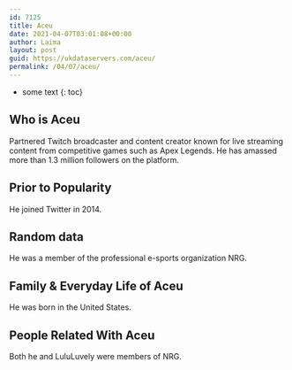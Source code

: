```yaml
---
id: 7125
title: Aceu
date: 2021-04-07T03:01:08+00:00
author: Laima
layout: post
guid: https://ukdataservers.com/aceu/
permalink: /04/07/aceu/
---
```


* some text
{: toc}


## Who is Aceu
                  
                  
                  
Partnered Twitch broadcaster and content creator known for live streaming content from competitive games such as Apex Legends. He has amassed more than 1.3 million followers on the platform.
                  
              
            
              
            
                
                
                
## Prior to Popularity
                  
                  
                  
He joined Twitter in 2014.
                  
              
            
              
            
                
                
                
## Random data
                  
                  
                  
He was a member of the professional e-sports organization NRG.
                  
              
            
              
            
                
                
                
## Family & Everyday Life of Aceu
                  
                  
                  
He was born in the United States.
                  
              
            
              
            
                
                
                
## People Related With Aceu
                  
                  
                  
Both he and LuluLuvely were members of NRG. 
                  
              
            
              
            
                
              
            
              
              
            
            
              
            
          
          
          